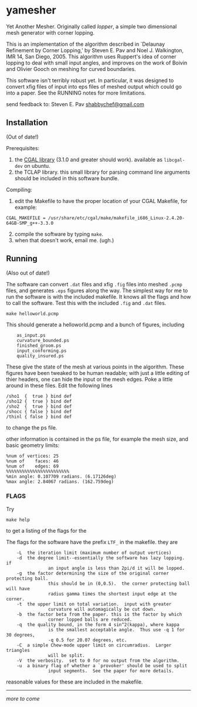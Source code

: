 
# yamesher

Yet Another Mesher. Originally called _lopper_, 
a simple two dimensional mesh generator with corner lopping.

This is an implementation of the algorithm described in 
`Delaunay Refinement by Corner Lopping,' by 
Steven E. Pav and Noel J. Walkington, IMR 14, San Diego, 2005.
This algorithm uses Ruppert's idea of corner lopping to deal
with small input angles, and improves on the work of Boivin
and Olivier Gooch on meshing for curved boundaries.

This software isn't terribly robust yet.  In particular,
it was designed to convert xfig files of input into eps files
of meshed output which could go into a paper.  See the
RUNNING notes for more limitations.

send feedback to:  Steven E. Pav <shabbychef@gmail.com>

## Installation

(Out of date!)

Prerequisites:

1. the [CGAL library](www.cgal.org) (3.1.0 and greater should work). 
available as `libcgal-dev` on ubuntu.
2. the TCLAP library. this small library for parsing
command line arguments should be included in this
software bundle.

Compiling:

1. edit the Makefile to have the proper location of your
CGAL Makefile, for example:

```
CGAL_MAKEFILE = /usr/share/etc/cgal/make/makefile_i686_Linux-2.4.20-64GB-SMP_g++-3.3.0
```

2. compile the software by typing `make`.
3. when that doesn't work, email me. (ugh.)

## Running

(Also out of date!)

The software can convert `.dat` files and xfig `.fig` files into
meshed `.pcmp` files, and generates `.eps` figures along the way.
The simplest way for me to run the software is with the
included makefile. It knows all the flags and how to call
the software. Test this with the included `.fig` and `.dat`
files.

```{bash}
make helloworld.pcmp
```

This should generate a helloworld.pcmp and a bunch of
figures, including

```
	as_input.ps
	curvature_bounded.ps
	finished_groom.ps
	input_conforming.ps
	quality_insured.ps
```

These give the state of the mesh at various points in the algorithm.
These figures have been tweaked to be human readable; with just a little
editing of thier headers, one can hide the input or the mesh edges.
Poke a little around in these files.  Edit the following lines

```
/sho1  {  true } bind def
/sho12 {  true } bind def
/sho2  {  true } bind def
/shocc { false } bind def
/thinl { false } bind def
```

to change the ps file. 

other information is contained in the ps file, for example the mesh
size, and basic geometry limits:

```
%num of vertices: 25
%num of    faces: 46
%num of    edges: 69
%%%%%%%%%%%%%%%%%%%%%%%%
%min angle: 0.107709 radians. (6.17126deg)
%max angle: 2.84067 radians. (162.759deg)
```

### FLAGS

Try
```{bash}
make help
```
to get a listing of the flags for the 

The flags for the software have the prefix `LTF_` in the makefile.
they are

```
	-L 	the iteration limit (maximum number of output vertices)
	-d	the degree limit--essentially the software has lazy lopping. if
				an input angle is less than 2pi/d it will be lopped.
	-g	the factor determining the size of the original corner protecting ball.
				this should be in (0,0.5).  the corner protecting ball will have
				radius gamma times the shortest input edge at the corner.
	-t  the upper limit on total variation.  input with greater
				curvature will automagically be cut down.
	-b	the factor beta from the paper. this is the factor by which
				corner lopped balls are reduced.
	-q	the quality bound, in the form 4 sin^2(kappa), where kappa 
				is the smallest acceptable angle.  Thus use -q 1 for 30 degrees,
				-q 0.5 for 20.07 degrees, etc.
	-C	a simple Chew-mode upper limit on circumradius.  Larger triangles
				will be split.
	-V	the verbosity.  set to 0 for no output from the algorithm.
	-u	a binary flag of whether a `provoker' should be used to split
				input segments.  See the paper for more details.
```

reasonable values for these are included in the makefile.

------

_more to come_

